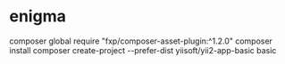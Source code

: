 # enigma
composer global require "fxp/composer-asset-plugin:^1.2.0"
composer install
composer create-project --prefer-dist yiisoft/yii2-app-basic basic
